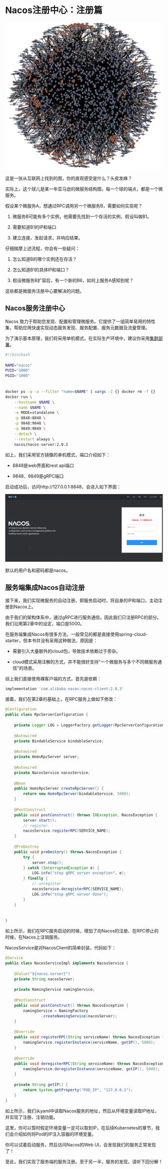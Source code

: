 # Nacos注册中心：注册篇

![f](amazon-ms-structure.png)

这是一张从互联网上找到的图，你的直观感受是什么？头皮发麻？

实际上，这个球儿是某一年亚马逊的微服务结构图，每一个球的端点，都是一个微服务。

假设某个微服务A，想通过RPC调用另一个微服务B，需要如何实现呢？

1. 微服务B可能有多个实例，他需要先找到一个存活的实例，假设叫做B1。

2. 需要知道B1的IP和端口

3. 建立连接，发起请求，并响应结果。

仔细揣摩上述流程，你会有一些疑问：

1. 怎么知道B的哪个实例还在存活？

2. 怎么知道B1的具体IP和端口？

3. 假设微服务B扩容后，有一个新的B6，如何上服务A感知到呢？

这些都是微服务注册中心要解决的问题。

## Nacos服务注册中心

Nacos 致力于帮助您发现、配置和管理微服务。它提供了一组简单易用的特性集，帮助应用快速实现动态服务发现、服务配置、服务元数据及流量管理。

为了演示基本原理，我们将采用单机模式，在实际生产环境中，建议你采用[集群部署](https://nacos.io/zh-cn/docs/cluster-mode-quick-start.html)。

```bash
#!/bin/bash

NAME="nacos"
PUID="1000"
PGID="1000"


docker ps -q -a --filter "name=$NAME" | xargs -I {} docker rm -f {}
docker run \
    --hostname $NAME \
    --name $NAME \
    -e MODE=standalone \
    -p 8848:8848 \
    -p 9848:9848 \
    -p 9849:9849 \
    --detach \
    --restart always \
    nacos/nacos-server:2.0.3
```

如上，我们采用官方镜像的单机模式，端口介绍如下：

- 8848是web界面和rest api端口

- 9848、9849是gRPC端口

启动成功后，访问http://127.0.0.1:8848，会进入如下界面：

![f](./nacos-web.png)

默认的用户名和密码都是nacos。

## 服务端集成Nacos自动注册

接下来，我们实现微服务的自动注册，即服务启动时，将自身的IP和端口，主动注册到Nacos上。

由于我们的架构体系中，通过gRPC进行服务通信，因此我们只注册RPC的部分。我们沿用第2章中的设定，端口是5000。

在服务端集成Nacos有很多方法，一般常见的都是直接使用spring-cloud-starter，但本书并没有采用这种做法，原因是：

- 需要引入大量额外的cloud包，导致技术依赖过于旁杂。

- cloud模式采用注解的方式，并不能很好支持"一个微服务与多个不同微服务通信"的场景。

综上我们直接使用裸客户端的方式，首先是依赖：

```groovy
implementation 'com.alibaba.nacos:nacos-client:2.0.3'
```

接着，我们在第2章的基础上，在RPC服务上做如下修改：

```java
@Configuration
public class RpcServerConfiguration {

    private Logger LOG = LoggerFactory.getLogger(RpcServerConfiguration.class);

    @Autowired
    private BindableService bindableService;

    @Autowired
    private HomsRpcServer server;

    @Autowired
    private NacosService nacosService;

    @Bean
    public HomsRpcServer createRpcServer() {
        return new HomsRpcServer(bindableService, 5000);
    }

    @PostConstruct
    public void postConstruct() throws IOException, NacosException {
        server.start();
        // register
        nacosService.registerRPC(SERVICE_NAME);
    }

    @PreDestroy
    public void preDestory() throws NacosException {
        try {
            server.stop();
        } catch (InterruptedException e) {
            LOG.info("stop gRPC server exception", e);
        } finally {
            // unregister
            nacosService.deregisterRPC(SERVICE_NAME);
            LOG.info("stop gRPC server done");
        }
    }


}
```

如上所示，我们在RPC服务启动的时候，增加了向Nacos的注册、在RPC停止的时候，在Nacos上注销服务。

NacosService是对NacosClient的简单封装，代码如下：

```java
@Service
public class NacosServiceImpl implements NacosService {

    @Value("${nacos.server}")
    private String nacosServer;

    private NamingService namingService;

    @PostConstruct
    public void postConstruct() throws NacosException {
        namingService = NamingFactory
                .createNamingService(nacosServer);
    }

    @Override
    public void registerRPC(String serviceName) throws NacosException {
        namingService.registerInstance(serviceName, getIP(), 5000);
    }

    @Override
    public void deregisterRPC(String serviceName) throws NacosException {
        namingService.deregisterInstance(serviceName, getIP(), 5000);
    }

    private String getIP() {
        return System.getProperty("POD_IP", "127.0.0.1");
    }
}
```

如上所示，我们从yaml中读取Nacos服务的地址，然后从环境变量读取IP地址，并实现了注册、注销功能。

这里，你可以暂时假定环境变量一定可以取到IP，在后续Kubernetes的章节，我们会介绍如何将Pod的IP注入容器的环境变量。

你可以试着启动服务，然后访问Nacos的Web UI，会发现我们的服务正常发现了！

至此，我们实现了服务端的服务注册。至于另一半，服务的发现，请听下回分解！
